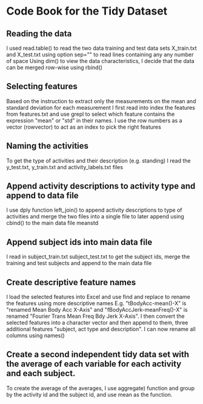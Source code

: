 # Code Book for the Tidy Dataset
## Reading the data
I used read.table() to read the two data training and test data sets X_train.txt and X_test.txt  using option sep="" to read lines containing any any number of space 
Using dim() to view the data characteristics, I decide that the data can be merged row-wise using rbind()
## Selecting features
Based on the instruction to extract only the measurements on the mean and standard deviation for each measurement I first read into index the features from features.txt and use grepl to select which feature contains the expression "mean" or "std" in their names. I use the row numbers as a vector (rowvector) to act as an index to pick the right features
## Naming the activities
To get the type of activities and their description (e.g. standing) I read the y_test.txt, y_train.txt and activity_labels.txt files
## Append activity descriptions to activity type and append to data file
I use dply function left_join() to append activity descriptions to type of activities and merge the two files into a single file to later append using cbind() to the main data file meanstd
## Append subject ids into main data file
I read in subject_train.txt subject_test.txt to get the subject ids, merge the training and test subjects and append to the main data file
## Create descriptive feature names
I load the selected features into Excel and use find and replace to rename the features using more descriptive names
E.g. "tBodyAcc-mean()-X" is "renamed	Mean Body Acc X-Axis" and "fBodyAccJerk-meanFreq()-X" is renamed "Fourier Trans Mean Freq Bdy Jerk X-Axis". I then convert the selected features into a character vector and then append to them, three additional features "subject, act type and description". I can now rename all columns using names()
## Create a second independent tidy data set with the average of each variable for each activity and each subject.
To create the average of the averages, I use aggregate) function and group by the activity id and the subject id, and use mean as the function.
